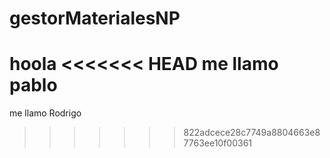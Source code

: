 # gestorMaterialesNP
hoola
<<<<<<< HEAD
me llamo pablo
=======
me llamo Rodrigo
>>>>>>> 822adcece28c7749a8804663e87763ee10f00361
